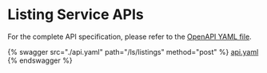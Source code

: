 # Listing Service APIs

For the complete API specification, please refer to the [OpenAPI YAML file](../Delivery%20Service/api-spec/delivery-v2.yaml).

{% swagger src="./api.yaml" path="/ls/listings" method="post" %}
[api.yaml](./api.yaml)
{% endswagger %}
